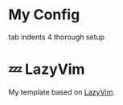 # My Config
tab indents 4
thorough setup

# 💤 LazyVim

My template based on [LazyVim](https://github.com/LazyVim/LazyVim).
